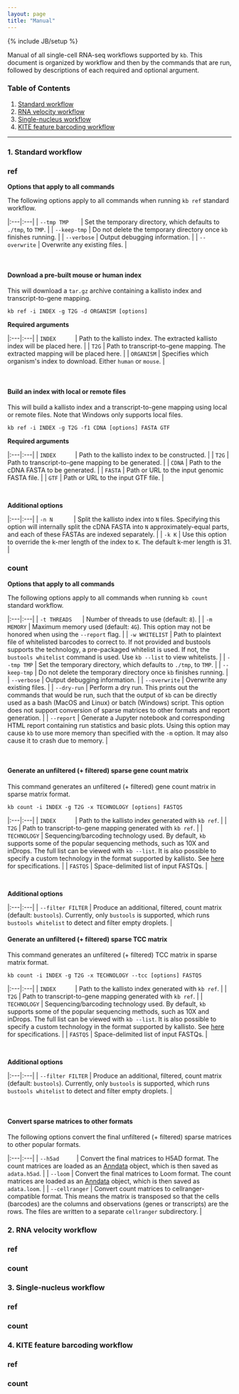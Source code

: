 ```yaml
---
layout: page
title: "Manual"
---
```


{% include JB/setup %}

Manual of all single-cell RNA-seq workflows supported by `kb`. This document is organized by workflow and then by the commands that are run, followed by descriptions of each required and optional argument.

### Table of Contents

1. [Standard workflow](#standard)
2. [RNA velocity workflow](#velocity)
3. [Single-nucleus workflow](#nucleus)
4. [KITE feature barcoding workflow](#kite)

-------------------------------------------

### 1. Standard workflow<a name='standard'></a>
### ref
**Options that apply to all commands**

The following options apply to all commands when running `kb ref` standard workflow.

|:---|:---|
| `--tmp TMP`&nbsp;&nbsp;&nbsp;&nbsp;&nbsp;&nbsp; | Set the temporary directory, which defaults to `./tmp`, to `TMP`. |
| `--keep-tmp` | Do not delete the temporary directory once `kb` finishes running. |
| `--verbose` | Output debugging information. |
| `--overwrite` | Overwrite any existing files. |

&nbsp;

#### Download a pre-built mouse or human index
This will download a `tar.gz` archive containing a kallisto index and transcript-to-gene mapping.
```
kb ref -i INDEX -g T2G -d ORGANISM [options]
```
**Required arguments**

|:---|:---|
| `INDEX`&nbsp;&nbsp;&nbsp;&nbsp;&nbsp;&nbsp;&nbsp;&nbsp;&nbsp;&nbsp; | Path to the kallisto index. The extracted kallisto index will be placed here. |
| `T2G` | Path to transcript-to-gene mapping. The extracted mapping will be placed here. |
| `ORGANISM` | Specifies which organism's index to download. Either `human` or `mouse`. |

&nbsp;

#### Build an index with local or remote files
This will build a kallisto index and a transcript-to-gene mapping using local or remote files. Note that Windows only supports local files.
```
kb ref -i INDEX -g T2G -f1 CDNA [options] FASTA GTF
```
**Required arguments**

|:---|:---|
| `INDEX`&nbsp;&nbsp;&nbsp;&nbsp;&nbsp;&nbsp;&nbsp;&nbsp;&nbsp;&nbsp; | Path to the kallisto index to be constructed. |
| `T2G` | Path to transcript-to-gene mapping to be generated. |
| `CDNA` | Path to the cDNA FASTA to be generated. |
| `FASTA` | Path or URL to the input genomic FASTA file. |
| `GTF` | Path or URL to the input GTF file. |

&nbsp;

**Additional options**

|:---|:---|
| `-n N`&nbsp;&nbsp;&nbsp;&nbsp;&nbsp;&nbsp;&nbsp;&nbsp;&nbsp;&nbsp;&nbsp; | Split the kallisto index into `N` files. Specifying this option will internally split the cDNA FASTA into `N` approximately-equal parts, and each of these FASTAs are indexed separately. |
| `-k K` | Use this option to override the k-mer length of the index to `K`. The default k-mer length is 31. |

### count
**Options that apply to all commands**

The following options apply to all commands when running `kb count` standard workflow.

|:---|:---|
| `-t THREADS`&nbsp;&nbsp;&nbsp;&nbsp;&nbsp; | Number of threads to use (default: `8`). |
| `-m MEMORY` | Maximum memory used (default: `4G`). This option may not be honored when using the `--report` flag. |
| `-w WHITELIST` | Path to plaintext file of whitelisted barcodes to correct to. If not provided and bustools supports the technology, a pre-packaged whitelist is used. If not, the `bustools whitelist` command is used. Use `kb --list` to view whitelists. |
| `--tmp TMP` | Set the temporary directory, which defaults to `./tmp`, to `TMP`. |
| `--keep-tmp` | Do not delete the temporary directory once `kb` finishes running. |
| `--verbose` | Output debugging information. |
| `--overwrite` | Overwrite any existing files. |
| `--dry-run` | Perform a dry run. This prints out the commands that would be run, such that the output of `kb` can be directly used as a bash (MacOS and Linux) or batch (Windows) script. This option does not support conversion of sparse matrices to other formats and report generation. |
| `--report` | Generate a Jupyter notebook and corresponding HTML report containing run statistics and basic plots. Using this option may cause `kb` to use more memory than specified with the `-m` option. It may also cause it to crash due to memory. |

&nbsp;

#### Generate an unfiltered (+ filtered) sparse gene count matrix
This command generates an unfiltered (+ filtered) gene count matrix in sparse matrix format.
```
kb count -i INDEX -g T2G -x TECHNOLOGY [options] FASTQS
```

|:---|:---|
| `INDEX`&nbsp;&nbsp;&nbsp;&nbsp;&nbsp;&nbsp;&nbsp;&nbsp;&nbsp;&nbsp; | Path to the kallisto index generated with `kb ref`. |
| `T2G` | Path to transcript-to-gene mapping generated with `kb ref`. |
| `TECHNOLOGY` | Sequencing/barcoding technology used. By default, `kb` supports some of the popular sequencing methods, such as 10X and inDrops. The full list can be viewed with `kb --list`. It is also possible to specify a custom technology in the format supported by kallisto. See [here](https://pachterlab.github.io/kallisto/manual#bus) for specifications. |
| `FASTQS` | Space-delimited list of input FASTQs. |

&nbsp;

**Additional options**

|:---|:---|
| `--filter FILTER` | Produce an additional, filtered, count matrix (default: `bustools`). Currently, only `bustools` is supported, which runs `bustools whitelist` to detect and filter empty droplets. |


#### Generate an unfiltered (+ filtered) sparse TCC matrix
This command generates an unfiltered (+ filtered) TCC matrix in sparse matrix format.
```
kb count -i INDEX -g T2G -x TECHNOLOGY --tcc [options] FASTQS
```

|:---|:---|
| `INDEX`&nbsp;&nbsp;&nbsp;&nbsp;&nbsp;&nbsp;&nbsp;&nbsp;&nbsp;&nbsp; | Path to the kallisto index generated with `kb ref`. |
| `T2G` | Path to transcript-to-gene mapping generated with `kb ref`. |
| `TECHNOLOGY` | Sequencing/barcoding technology used. By default, `kb` supports some of the popular sequencing methods, such as 10X and inDrops. The full list can be viewed with `kb --list`. It is also possible to specify a custom technology in the format supported by kallisto. See [here](https://pachterlab.github.io/kallisto/manual#bus) for specifications. |
| `FASTQS` | Space-delimited list of input FASTQs. |

&nbsp;

**Additional options**

|:---|:---|
| `--filter FILTER` | Produce an additional, filtered, count matrix (default: `bustools`). Currently, only `bustools` is supported, which runs `bustools whitelist` to detect and filter empty droplets. |

&nbsp;
<!-- #### Generate an unfiltered (+ filtered) sparse isoform count matrix -->

#### Convert sparse matrices to other formats
The following options convert the final unfiltered (+ filtered) sparse matrices to other popular formats.

|:---|:---|
| `--h5ad`&nbsp;&nbsp;&nbsp;&nbsp;&nbsp;&nbsp;&nbsp;&nbsp;&nbsp; | Convert the final matrices to H5AD format. The count matrices are loaded as an [Anndata](https://icb-anndata.readthedocs-hosted.com/en/stable/anndata.AnnData.html) object, which is then saved as `adata.h5ad`. |
| `--loom` | Convert the final matrices to Loom format. The count matrices are loaded as an [Anndata](https://icb-anndata.readthedocs-hosted.com/en/stable/anndata.AnnData.html) object, which is then saved as `adata.loom`. |
| `--cellranger` | Convert count matrices to cellranger-compatible format. This means the matrix is transposed so that the cells (barcodes) are the columns and observations (genes or transcripts) are the rows. The files are written to a separate `cellranger` subdirectory. |


### 2. RNA velocity workflow<a name='velocity'></a>
### ref

### count

### 3. Single-nucleus workflow<a name='nucleus'></a>
### ref

### count

### 4. KITE feature barcoding workflow<a name='kite'></a>
### ref

### count
